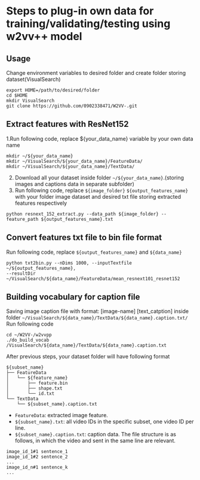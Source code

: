# Steps to plug-in own data for training/validating/testing using w2vv++ model
## Usage

Change environment variables to desired folder and create folder storing dataset(VisualSearch)
```
export HOME=/path/to/desired/folder
cd $HOME
mkdir VisualSearch
git clone https://github.com/0902338471/W2VV-.git
```

## Extract features with ResNet152
1.Run following code, replace ${your_data_name} variable by your own data name
```
mkdir ~/${your_data_name}   
mkdir ~/VisualSearch/${your_data_name}/FeatureData/
mkdir ~/VisualSearch/${your_data_name}/TextData/
```

2. Download all your dataset inside folder ```~/${your_data_name}```.(storing images and captions data in separate subfolder)
3. Run following code, replace ```${image_folder}``` ```${output_features_name}``` with your folder image dataset and desired txt file storing extracted features respectively
```
python resnext_152_extract.py --data_path ${image_folder} -- feature_path ${output_features_name}.txt
```

## Convert features txt file to bin file format 
Run following code, replace ```${output_features_name}``` and ```${data_name}```
```
python txt2bin.py --nDims 1000, --inputTextfile ~/${output_features_name},
--resultDir ~/VisualSearch/${data_name}/FeatureData/mean_resnext101_resnet152
```

## Building vocabulary for caption file

Saving image caption file with format: [image-name] [text_catption] inside folder ```~/VisualSearch/${data_name}/TextData/${data_name}.caption.txt/```
Run following code
```
cd ~/W2VV-/w2vvpp
./do_build_vocab /VisualSearch/${data_name}/TextData/${data_name}.caption.txt
```
After previous steps, your dataset folder will have following format
```shell
${subset_name}
├── FeatureData
│   └── ${feature_name}
│       ├── feature.bin
│       ├── shape.txt
│       └── id.txt
└── TextData
    └── ${subset_name}.caption.txt

```

* `FeatureData`: extracted image feature. 
* `${subset_name}.txt`: all video IDs in the specific subset, one video ID per line.
* `${subset_name}.caption.txt`: caption data. The file structure is as follows, in which the video and sent in the same line are relevant.
```
image_id_1#1 sentence_1
image_id_1#2 sentence_2
...
image_id_n#1 sentence_k
...
```
